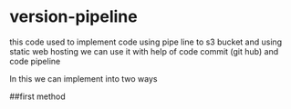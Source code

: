 # version-pipeline
this code used to implement code using pipe line to s3 bucket and using static web hosting we can use it with help of code commit (git hub) and code pipeline 

In this we can implement into two ways

##first method
